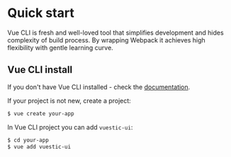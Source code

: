 # Quick start

Vue CLI is fresh and well-loved tool that simplifies development and hides complexity of build process. By wrapping Webpack it achieves high flexibility with gentle learning curve.

## Vue CLI install

If you don't have Vue CLI installed - check the [documentation](https://cli.vuejs.org/guide/).

If your project is not new, create a project:

```bash
$ vue create your-app
``` 

In Vue CLI project you can add `vuestic-ui`:

```bash
$ cd your-app
$ vue add vuestic-ui
```
